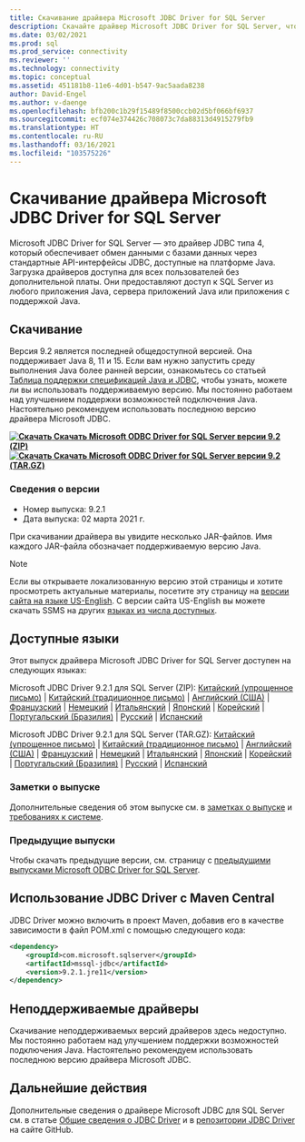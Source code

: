 ```yaml
---
title: Скачивание драйвера Microsoft JDBC Driver for SQL Server
description: Скачайте драйвер Microsoft JDBC Driver for SQL Server, чтобы разрабатывать приложения Java с подключением к SQL Server и базе данных SQL Azure.
ms.date: 03/02/2021
ms.prod: sql
ms.prod_service: connectivity
ms.reviewer: ''
ms.technology: connectivity
ms.topic: conceptual
ms.assetid: 451181b8-11e6-4d01-b547-9ac5aada8238
author: David-Engel
ms.author: v-daenge
ms.openlocfilehash: bfb200c1b29f15489f8500ccb02d5bf066bf6937
ms.sourcegitcommit: ecf074e374426c708073c7da88313d4915279fb9
ms.translationtype: HT
ms.contentlocale: ru-RU
ms.lasthandoff: 03/16/2021
ms.locfileid: "103575226"
---
```

# <a name="download-microsoft-jdbc-driver-for-sql-server"></a>Скачивание драйвера Microsoft JDBC Driver for SQL Server

Microsoft JDBC Driver for SQL Server — это драйвер JDBC типа 4, который обеспечивает обмен данными с базами данных через стандартные API-интерфейсы JDBC, доступные на платформе Java. Загрузка драйверов доступна для всех пользователей без дополнительной платы. Они предоставляют доступ к SQL Server из любого приложения Java, сервера приложений Java или приложения с поддержкой Java.

## <a name="download"></a>Скачивание

Версия 9.2 является последней общедоступной версией. Она поддерживает Java 8, 11 и 15. Если вам нужно запустить среду выполнения Java более ранней версии, ознакомьтесь со статьей [Таблица поддержки спецификаций Java и JDBC](microsoft-jdbc-driver-for-sql-server-support-matrix.md#java-and-jdbc-specification-support), чтобы узнать, можете ли вы использовать поддерживаемую версию. Мы постоянно работаем над улучшением поддержки возможностей подключения Java. Настоятельно рекомендуем использовать последнюю версию драйвера Microsoft JDBC.

**[![Скачать](../../ssms/media/download-icon.png) Скачать Microsoft ODBC Driver for SQL Server версии 9.2 (ZIP)](https://go.microsoft.com/fwlink/?linkid=2155948)**  
**[![Скачать](../../ssms/media/download-icon.png) Скачать Microsoft ODBC Driver for SQL Server версии 9.2 (TAR.GZ)](https://go.microsoft.com/fwlink/?linkid=2155949)**  

### <a name="version-information"></a>Сведения о версии

- Номер выпуска: 9.2.1
- Дата выпуска: 02 марта 2021 г.

При скачивании драйвера вы увидите несколько JAR-файлов. Имя каждого JAR-файла обозначает поддерживаемую версию Java.

> [!Note]
> Если вы открываете локализованную версию этой страницы и хотите просмотреть актуальные материалы, посетите эту страницу на [версии сайта на языке US-English](https://aka.ms/downloadmssqljdbcenglish). С версии сайта US-English вы можете скачать SSMS на других [языках из числа доступных](#available-languages).

## <a name="available-languages"></a>Доступные языки

Этот выпуск драйвера Microsoft JDBC Driver for SQL Server доступен на следующих языках:

Microsoft JDBC Driver 9.2.1 для SQL Server (ZIP): [Китайский (упрощенное письмо)](https://go.microsoft.com/fwlink/?linkid=2155948&clcid=0x804) | [Китайский (традиционное письмо)](https://go.microsoft.com/fwlink/?linkid=2155948&clcid=0x404) | [Английский (США)](https://go.microsoft.com/fwlink/?linkid=2155948&clcid=0x409) | [Французский](https://go.microsoft.com/fwlink/?linkid=2155948&clcid=0x40c) | [Немецкий](https://go.microsoft.com/fwlink/?linkid=2155948&clcid=0x407) | [Итальянский](https://go.microsoft.com/fwlink/?linkid=2155948&clcid=0x410) | [Японский](https://go.microsoft.com/fwlink/?linkid=2155948&clcid=0x411) | [Корейский](https://go.microsoft.com/fwlink/?linkid=2155948&clcid=0x412) | [Португальский (Бразилия)](https://go.microsoft.com/fwlink/?linkid=2155948&clcid=0x416) | [Русский](https://go.microsoft.com/fwlink/?linkid=2155948&clcid=0x419) | [Испанский](https://go.microsoft.com/fwlink/?linkid=2155948&clcid=0x40a)

Microsoft JDBC Driver 9.2.1 для SQL Server (TAR.GZ): [Китайский (упрощенное письмо)](https://go.microsoft.com/fwlink/?linkid=2155949&clcid=0x804) | [Китайский (традиционное письмо)](https://go.microsoft.com/fwlink/?linkid=2155949&clcid=0x404) | [Английский (США)](https://go.microsoft.com/fwlink/?linkid=2155949&clcid=0x409) | [Французский](https://go.microsoft.com/fwlink/?linkid=2155949&clcid=0x40c) | [Немецкий](https://go.microsoft.com/fwlink/?linkid=2155949&clcid=0x407) | [Итальянский](https://go.microsoft.com/fwlink/?linkid=2155949&clcid=0x410) | [Японский](https://go.microsoft.com/fwlink/?linkid=2155949&clcid=0x411) | [Корейский](https://go.microsoft.com/fwlink/?linkid=2155949&clcid=0x412) | [Португальский (Бразилия)](https://go.microsoft.com/fwlink/?linkid=2155949&clcid=0x416) | [Русский](https://go.microsoft.com/fwlink/?linkid=2155949&clcid=0x419) | [Испанский](https://go.microsoft.com/fwlink/?linkid=2155949&clcid=0x40a)

### <a name="release-notes"></a>Заметки о выпуске

Дополнительные сведения об этом выпуске см. в [заметках о выпуске](release-notes-for-the-jdbc-driver.md) и [требованиях к системе](system-requirements-for-the-jdbc-driver.md).

### <a name="previous-releases"></a>Предыдущие выпуски

Чтобы скачать предыдущие версии, см. страницу с [предыдущими выпусками Microsoft ODBC Driver for SQL Server](release-notes-for-the-jdbc-driver.md#previous-releases).

## <a name="using-the-jdbc-driver-with-maven-central"></a>Использование JDBC Driver с Maven Central

JDBC Driver можно включить в проект Maven, добавив его в качестве зависимости в файл POM.xml с помощью следующего кода:

```xml
<dependency>
    <groupId>com.microsoft.sqlserver</groupId>
    <artifactId>mssql-jdbc</artifactId>
    <version>9.2.1.jre11</version>
</dependency>
```  

## <a name="unsupported-drivers"></a>Неподдерживаемые драйверы

Скачивание неподдерживаемых версий драйверов здесь недоступно. Мы постоянно работаем над улучшением поддержки возможностей подключения Java. Настоятельно рекомендуем использовать последнюю версию драйвера Microsoft JDBC.  
  
## <a name="next-steps"></a>Дальнейшие действия

Дополнительные сведения о драйвере Microsoft JDBC для SQL Server см. в статье [Общие сведения о JDBC Driver](overview-of-the-jdbc-driver.md) и в [репозитории JDBC Driver](https://github.com/microsoft/mssql-jdbc/blob/dev/README.md) на сайте GitHub.
